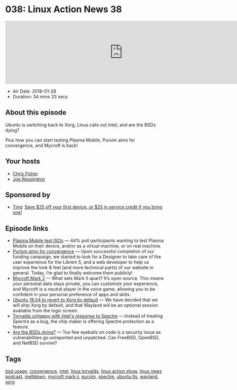 # 038: Linux Action News 38

<iframe src="https://player.fireside.fm/v2/DAcK9LdX+rRHvuELF?theme=dark" width="740" height="200" frameborder="0" scrolling="no"></iframe>

* Air Date: 2018-01-28
* Duration: 34 mins 33 secs

## About this episode

Ubuntu is switching back to Xorg, Linus calls out Intel, and are the BSDs dying?

Plus how you can start testing Plasma Mobile, Pursim aims for convergence, and Mycroft is back!

## Your hosts
* [Chris Fisher](https://linuxactionnews.com/hosts/chris)
* [Joe Ressington](https://linuxactionnews.com/hosts/joe)

## Sponsored by

  * [Ting](https://linux.ting.com): [Save $25 off your first device, or $25 in service credit if you bring one!](https://linux.ting.com)



## Episode links

  * [Plasma Mobile test ISOs](http://blog.bshah.in/2018/01/26/trying-out-plasma-mobile/ "Plasma Mobile test ISOs") — 44% poll participants wanting to test Plasma Mobile on their device, and/or as a virtual machine, or on real machine.
  * [Purism aims for convergence](https://puri.sm/posts/librem5-progress-report-2/ "Purism aims for convergence") — Upon successful completion of our funding campaign, we started to look for a Designer to take care of the user experience for the Librem 5, and a web developer to help us improve the look & feel (and more technical parts) of our website in general. Today, I’m glad to finally welcome them publicly!
  * [Mycroft Mark 2](https://www.kickstarter.com/projects/aiforeveryone/mycroft-mark-ii-the-open-voice-assistant "Mycroft Mark 2") — What sets Mark II apart? It’s open source. This means your personal data stays private, you can customize your experience, and Mycroft is a neutral player in the voice game, allowing you to be confident in your personal preference of apps and skills. 
  * [Ubuntu 18.04 to revert to Xorg by default](https://insights.ubuntu.com/2018/01/26/bionic-beaver-18-04-lts-to-use-xorg-by-default/ "Ubuntu 18.04 to revert to Xorg by default") — We have decided that we will ship Xorg by default, and that Wayland will be an optional session available from the login screen. 
  * [Torvalds unhappy with Intel's response to Spectre](https://www.theregister.co.uk/2018/01/22/intel_spectre_fix_linux/ "Torvalds unhappy with Intel's response to Spectre") — Instead of treating Spectre as a bug, the chip maker is offering Spectre protection as a feature.
  * [Are the BSDs dying?](https://www.csoonline.com/article/3250653/open-source-tools/is-the-bsd-os-dying-some-security-researchers-think-so.html "Are the BSDs dying?") — Too few eyeballs on code is a security issue as vulnerabilities go unreported and unpatched. Can FreeBSD, OpenBSD, and NetBSD survive?



## Tags

[bsd usage](https://linuxactionnews.com/tags/bsd%20usage), [convergence](https://linuxactionnews.com/tags/convergence), [intel](https://linuxactionnews.com/tags/intel), [linus torvalds](https://linuxactionnews.com/tags/linus%20torvalds), [linux action show](https://linuxactionnews.com/tags/linux%20action%20show), [linux news podcast](https://linuxactionnews.com/tags/linux%20news%20podcast), [meltdown](https://linuxactionnews.com/tags/meltdown), [mycroft mark ii](https://linuxactionnews.com/tags/mycroft%20mark%20ii), [pursim](https://linuxactionnews.com/tags/pursim), [spectre](https://linuxactionnews.com/tags/spectre), [ubuntu lts](https://linuxactionnews.com/tags/ubuntu%20lts), [wayland](https://linuxactionnews.com/tags/wayland), [xorg](https://linuxactionnews.com/tags/xorg)